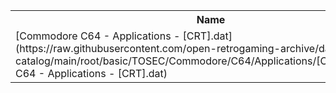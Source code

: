 <table>
<tr><th>Name</th><th>Size</th></tr>
<tr><td>
[Commodore C64 - Applications - [CRT].dat](https://raw.githubusercontent.com/open-retrogaming-archive/dat-catalog/main/root/basic/TOSEC/Commodore/C64/Applications/[CRT]/Commodore C64 - Applications - [CRT].dat)
</td><td>89858</td></tr>
</table>
